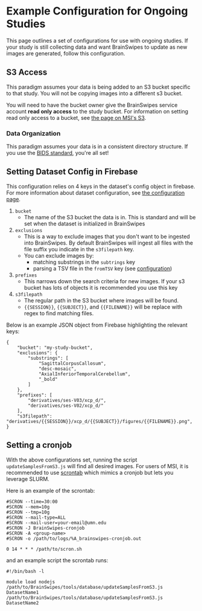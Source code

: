 # Example Configuration for Ongoing Studies

This page outlines a set of configurations for use with ongoing studies.
If your study is still collecting data and want BrainSwipes to update as new images are generated, follow this configuration.


## S3 Access
This paradigm assumes your data is being added to an S3 bucket specific to that study. You will not be copying images into a different s3 bucket.

You will need to have the bucket owner give the BrainSwipes service account **read only access** to the study bucket. For information on setting read only access to a bucket, see [the page on MSI's S3](s3cfg.md).

### Data Organization
This paradigm assumes your data is in a consistent directory structure. If you use the [BIDS standard](https://bids.neuroimaging.io/), you're all set!


## Setting Dataset Config in Firebase

This configuration relies on 4 keys in the dataset's config object in firebase. For more information about dataset configuration, see [the configuration page](configuration.md).

1. `bucket`
    - The name of the S3 bucket the data is in. This is standard and will be set when the dataset is initialized in BrainSwipes
1. `exclusions`
    - This is a way to exclude images that you don't want to be ingested into BrainSwipes. By default BrainSwipes will ingest all files with the file suffix you indicate in the `s3filepath` key.
    - You can exclude images by: 
        - matching substrings in the `subtrings` key
        - parsing a TSV file in the `fromTSV` key (see [configuration](configuration.md))
1. `prefixes`
    - This narrows down the search criteria for new images. If your s3 bucket has lots of objects it is recommended you use this key
1. `s3filepath`
    - The regular path in the S3 bucket where images will be found.
    - `{{SESSION}}`, `{{SUBJECT}}`, and `{{FILENAME}}` will be replace with regex to find matching files.

Below is an example JSON object from Firebase highlighting the relevant keys:

    {
        "bucket": "my-study-bucket",
        "exclusions": {
            "substrings": [
                "SagittalCorpusCallosum",
                "desc-mosaic",
                "AxialInferiorTemporalCerebellum",
                "_bold"
            ]
        },
        "prefixes": [
            "derivatives/ses-V03/xcp_d/",
            "derivatives/ses-V02/xcp_d/"
        ],
        "s3filepath": "derivatives/{{SESSION}}/xcp_d/{{SUBJECT}}/figures/{{FILENAME}}.png",
    }

## Setting a cronjob

With the above configurations set, running the script `updateSamplesFromS3.js` will find all desired images.
For users of MSI, it is recommended to use [scrontab](https://cdnis-brain.readthedocs.io/scron/) which mimics a cronjob but lets you leverage SLURM.

Here is an example of the scrontab:

    #SCRON --time=30:00
    #SCRON --mem=10g
    #SCRON --tmp=10g
    #SCRON --mail-type=ALL  
    #SCRON --mail-user=your-email@umn.edu
    #SCRON -J BrainSwipes-cronjob
    #SCRON -A <group-name>
    #SCRON -o /path/to/logs/%A_brainswipes-cronjob.out

    0 14 * * * /path/to/scron.sh


and an example script the scrontab runs:

    #!/bin/bash -l        

    module load nodejs
    /path/to/BrainSwipes/tools/database/updateSamplesFromS3.js DatasetName1
    /path/to/BrainSwipes/tools/database/updateSamplesFromS3.js DatasetName2